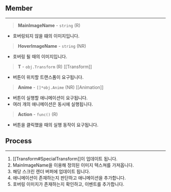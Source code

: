 ## Member
- - -
> **MainImageName** - `string` (R)
- 호버링되지 않을 떄의 이미지입니다.

> **HoverImageName** - `string` (NR)
- 호버링 될 때의 이미지입니다.

> **T** - `obj.Transform` (R) [[Transform]]
- 버튼이 위치할 트랜스폼이 요구됩니다.

> **Anime** - `[]*obj.Anime` (NR) [[Animation]]
- 버튼이 실행할 애니메이션이 요구됩니다.
- 여러 개의 애니메이션은 동시에 실행됩니다.

> **Action** - `func()` (R)
- 버튼을 클릭했을 때의 실행 동작이 요구됩니다.

## Process
- - -
 1. [[Transform#SpecialTransform]]이 업데이트 됩니다.
 2. MainImageName을 이용해 정의된 이미지 텍스쳐를 가져옵니다.
 3. 해당 스크린 렌더 버퍼에 업데이트 됩니다.
 4. 애니메이션이 존재하는지 판단하고 애니메이션을 추가합니다.
 5. 호버링 이미지가 존재하는지 확인하고, 이벤트를 추가합니다.